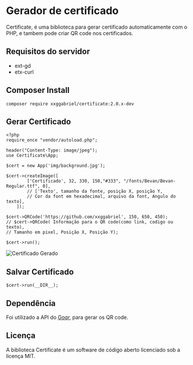 # Gerador de certificado

Certificate, é uma biblioteca para gerar certificado automaticamente com o PHP, e tambem pode criar QR code nos certificados.

## Requisitos do servidor
* ext-gd
* etx-curl

## Composer Install

```
composer require xxggabriel/certificate:2.0.x-dev
```

## Gerar Certificado
```
<?php 
require_once "vendor/autoload.php";

header("Content-Type: image/jpeg");
use Certificate\App;

$cert = new App('img/background.jpg');

$cert->createImage([
        ['Certificado', 32, 330, 150,"#333", "/fonts/Bevan/Bevan-Regular.ttf", 0],
        // ['Texto', tamanho da fonte, posição X, posição Y, 
        // Cor da font em hexadecimal, arquivo da font, Angulo do texto],
    ]);
    
$cert->QRCode('https://github.com/xxggabriel', 150, 650, 450);
// $cert->QRCode( Informação para o QR code(como link, codigo ou texto), 
// Tamanho em pixel, Posição X, Posição Y);

$cert->run();
```
![Certificado Gerado](https://user-images.githubusercontent.com/38543235/63228576-5af46a00-c1cb-11e9-953e-41863456df80.jpeg)

## Salvar Certificado
```
$cert->run(__DIR__);
```
## Dependência
Foi utilizado a API do [Goqr](http://goqr.me/api/), para gerar os QR code.


## Licença
A biblioteca Certificate é um software de código aberto licenciado sob a licença MIT.
